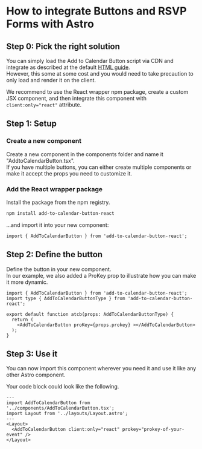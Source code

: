 
# How to integrate Buttons and RSVP Forms with Astro

## Step 0: Pick the right solution

You can simply load the Add to Calendar Button script via CDN and integrate as described at the default [HTML guide](/integration/html.html).  
However, this some at some cost and you would need to take precaution to only load and render it on the client.

We recommend to use the React wrapper npm package, create a custom JSX component, and then integrate this component with `client:only="react"` attribute.

## Step 1: Setup

### Create a new component

Create a new component in the components folder and name it "AddtoCalendarButton.tsx".  
If you have multiple buttons, you can either create multiple components or make it accept the props you need to customize it.

### Add the React wrapper package

Install the package from the npm registry.

```bash
npm install add-to-calendar-button-react
```

...and import it into your new component:

```tsx
import { AddToCalendarButton } from 'add-to-calendar-button-react';
```

## Step 2: Define the button

Define the button in your new component.  
In our example, we also added a ProKey prop to illustrate how you can make it more dynamic.

```tsx
import { AddToCalendarButton } from 'add-to-calendar-button-react';
import type { AddToCalendarButtonType } from 'add-to-calendar-button-react';

export default function atcb(props: AddToCalendarButtonType) {
  return (
    <AddToCalendarButton proKey={props.prokey} ></AddToCalendarButton>
  );
}
```

## Step 3: Use it

You can now import this component wherever you need it and use it like any other Astro component.

Your code block could look like the following.

```astro
---
import AddToCalendarButton from '../components/AddToCalendarButton.tsx';
import Layout from '../layouts/Layout.astro';
---
<Layout>
  <AddToCalendarButton client:only="react" prokey="prokey-of-your-event" />
</Layout>
```
